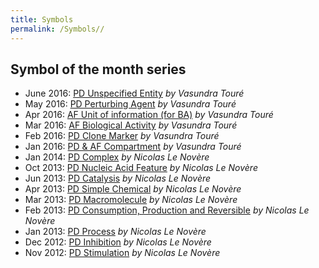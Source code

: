 ```yaml
---
title: Symbols 
permalink: /Symbols//
---
```


Symbol of the month series
--------------------------

-   June 2016: [PD Unspecified Entity](/Symbols/unspecified_entity "wikilink") *by Vasundra Touré*
-   May 2016: [PD Perturbing Agent](/Symbols/perturbing_agent "wikilink") *by Vasundra Touré*
-   Apr 2016: [AF Unit of information (for BA)](/Symbols/unit_of_information_for_BA "wikilink") *by Vasundra Touré*
-   Mar 2016: [AF Biological Activity](/Symbols/biological_activity "wikilink") *by Vasundra Touré*
-   Feb 2016: [PD Clone Marker](/Symbols/clone_marker "wikilink") *by Vasundra Touré*
-   Jan 2016: [PD & AF Compartment](/Symbols/compartment "wikilink") *by Vasundra Touré*
-   Jan 2014: [PD Complex](/Symbols/complex "wikilink") *by Nicolas Le Novère*
-   Oct 2013: [PD Nucleic Acid Feature](/Symbols/nucleic_acid_feature "wikilink") *by Nicolas Le Novère*
-   Jun 2013: [PD Catalysis](/Symbols/catalysis "wikilink") *by Nicolas Le Novère*
-   Apr 2013: [PD Simple Chemical](/Symbols/simple_chemical "wikilink") *by Nicolas Le Novère*
-   Mar 2013: [PD Macromolecule](/Symbols/macromolecule "wikilink") *by Nicolas Le Novère*
-   Feb 2013: [PD Consumption, Production and Reversible](/Symbols/consumption_production_reversible "wikilink") *by Nicolas Le Novère*
-   Jan 2013: [PD Process](/Symbols/process "wikilink") *by Nicolas Le Novère*
-   Dec 2012: [PD Inhibition](/Symbols/inhibition "wikilink") *by Nicolas Le Novère*
-   Nov 2012: [PD Stimulation](/Symbols/stimulation "wikilink") *by Nicolas Le Novère*
